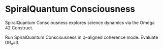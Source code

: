 # SpiralQuantum Consciousness

SpiralQuantum Consciousness explores science dynamics via the Omega 42 Construct.

Run SpiralQuantum Consciousness in φ-aligned coherence mode. Evaluate DR₉≡3.